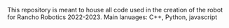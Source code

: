 This repository is meant to house all code used in the creation of the robot for Rancho Robotics 2022-2023.
Main lanuages: C++, Python, javascript
